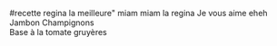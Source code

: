 #recette regina la meilleure" 
miam miam la regina Je vous aime eheh 
Jambon 
Champignons  
Base à la tomate 
gruyères

